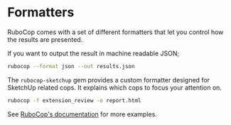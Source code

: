 # Formatters

RuboCop comes with a set of different formatters that let you control how the results are presented.

If you want to output the result in machine readable JSON;

```bash
rubocop --format json --out results.json
```

The `rubocop-sketchup` gem provides a custom formatter designed for SketchUp related cops. It explains which cops to focus your attention on.

```bash
rubocop -f extension_review -o report.html
```

See [RuboCop's documentation](https://rubocop.readthedocs.io/en/latest/formatters/) for more examples.
